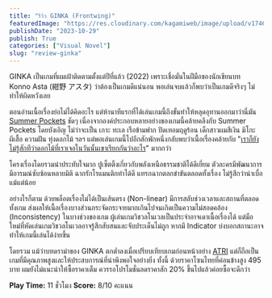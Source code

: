 ```yaml
---
title: "รีวิว GINKA (Frontwing)"
featuredImage: "https://res.cloudinary.com/kagamiweb/image/upload/v1746283870/blog.coregamehd.com/review-ginka.jpg"
publishDate: "2023-10-29"
publish: True
categories: ["Visual Novel"]
slug: "review-ginka"
---
```



GINKA เป็นเกมที่ผมเฝ้าติดตามตั้งแต่ปีที่แล้ว (2022) เพราะเชื่อมั่นในฝีมือของนักเขียนบท Konno Asta (紺野 アスタ) ว่าต้องเป็นเกมดีแน่นอน พอเล่นจบแล้วก็พบว่าเป็นเกมดีจริงๆ ไม่ทำให้ผิดหวังเลย

ตอนอ่านเนื้อเรื่องย่อไม่ได้คิดอะไร แต่ห้านาทีแรกที่ได้เล่นเกมนี้ถึงขั้นทำให้หลุดอุทานออกมาว่านี่มัน [Summer Pockets](https://vermillionend.blogspot.com/2020/06/summer-pockets-reflection-blue.html) ชัดๆ เนื่องจากองค์ประกอบหลายอย่างของเกมนี้คล้ายคลึงกับ Summer Pockets โดยบังเอิญ ไม่ว่าจะเป็น เกาะ ทะเล เรือข้ามฟาก ปิดเทอมฤดูร้อน เด็กสาวผมสีเงิน มิโกะ ผีเสื้อ ความฝัน ทุ่งดอกไม้ ฯลฯ แต่พอเล่นเกมนี้ไปอีกสักพักหนึ่งกลับพบว่าเนื้อเรื่องคล้ายกับ "[เราก็ยังไม่รู้สักทีว่าดอกไม้ที่เราเจอในวันนั้นเขาเรียกกันว่าอะไร](https://th.wikipedia.org/wiki/%E0%B8%94%E0%B8%AD%E0%B8%81%E0%B9%84%E0%B8%A1%E0%B9%89_%E0%B8%A1%E0%B8%B4%E0%B8%95%E0%B8%A3%E0%B8%A0%E0%B8%B2%E0%B8%9E_%E0%B9%81%E0%B8%A5%E0%B8%B0%E0%B8%84%E0%B8%A7%E0%B8%B2%E0%B8%A1%E0%B8%97%E0%B8%A3%E0%B8%87%E0%B8%88%E0%B8%B3)" มากกว่า

โครงเรื่องโดยรวมน่าประทับใจมาก ปูเซ็ตติ้งเกี่ยวกับพลังเหนือธรรมชาติได้ดีเยี่ยม ตัวละครมีพัฒนาการ มีอารมณ์ซับซ้อนหลายมิติ ฉากรักโรแมนติกทำได้ดี แทรกฉากตลกขำขันตลอดทั้งเรื่อง ไม่รู้สึกว่าน่าเบื่อแม้แต่น้อย 

อย่างไรก็ตาม ด้วยพล็อตเรื่องไม่ได้เป็นเส้นตรง (Non-linear) มีการสลับช่วงเวลาและสถานที่ตลอดทั้งเกม ส่งผลให้เนื้อเรื่องบางส่วนกระจัดกระจายมากเกินไปจนเกิดเป็นความไม่สอดคล้อง (Inconsistency) ในบางช่วงของเกม ผู้เล่นเกมวิชวลโนเวลเป็นประจำอาจเดาเนื้อเรื่องได้ แต่มือใหม่ที่หัดเล่นเกมวิชวลโนเวลอาจรู้สึกสับสนและจับประเด็นไม่ถูก หากมี Indicator บ่งบอกสถานะอาจทำให้เกมนี้เล่นได้ง่ายขึ้น

โดยรวม แม้ว่าบทดราม่าของ GINKA ตกต่ำลงเมื่อเปรียบเทียบเกมก่อนหน้าอย่าง [ATRI](https://store.steampowered.com/app/1230140/ATRI_My_Dear_Moments/) แต่ก็ถือเป็นเกมที่มีคุณภาพสูงและให้ประสบการณ์ที่น่าพึงพอใจอย่างยิ่ง ทั้งนี้ ด้วยราคาโซนไทยที่ค่อนข้างสูง 495 บาท ผมยังไม่แนะนำให้ซื้อราคาเต็ม ควรรอโปรโมชั่นลดราคาสัก 20% ขึ้นไปแล้วค่อยซื้อจะดีกว่า

**Play Time:** 11 ชั่วโมง
**Score:** 8/10 คะแนน